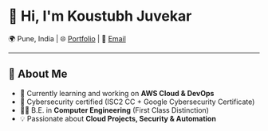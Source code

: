 # 👋 Hi, I'm Koustubh Juvekar  

  <p>
    🌍 Pune, India | 
    🌐 <a href="https://www.koustubh18.site" target="_blank">Portfolio</a> | 
    📧 <a href="mailto:yourmail@example.com">Email</a>
  </p>

---
<!--
## 📚 Learning Resources  

| Sr. No | Domain / Subject | Material Links |
|--------|------------------|----------------|
| 1 | **AWS Cloud** | [AWS Docs](https://docs.aws.amazon.com/) • [AWS Training](https://aws.amazon.com/training/) |
| 2 | **Docker** | [Docker Docs](https://docs.docker.com/) • [Play with Docker](https://labs.play-with-docker.com/) |
| 3 | **Kubernetes** | [Kubernetes Docs](https://kubernetes.io/docs/) • [Katacoda Scenarios](https://www.katacoda.com/courses/kubernetes) |
| 4 | **Jenkins** | [Jenkins Docs](https://www.jenkins.io/doc/) • [Jenkins Tutorials](https://www.jenkins.io/solutions/tutorials/) |
| 5 | **Git & GitHub** | [Git Docs](https://git-scm.com/doc) • [GitHub Guides](https://guides.github.com/) |
| 6 | **Terraform** | [Terraform Docs](https://developer.hashicorp.com/terraform/docs) • [Terraform Registry](https://registry.terraform.io/) |

---
-->
## 🚀 About Me  
- 🌱 Currently learning and working on **AWS Cloud & DevOps**  
- 🔐 Cybersecurity certified (ISC2 CC + Google Cybersecurity Certificate)  
- 👨‍🎓 B.E. in **Computer Engineering** (First Class Distinction)  
- 💡 Passionate about **Cloud Projects, Security & Automation**  
